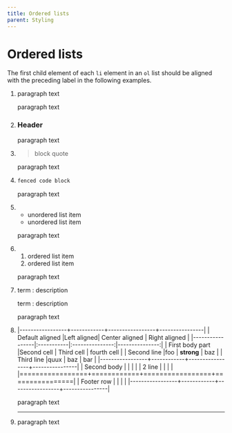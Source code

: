 ```yaml
---
title: Ordered lists
parent: Styling
---
```


# Ordered lists

The first child element of each `li` element in an `ol` list should be aligned with the preceding label in the following examples.

1.  paragraph text

    paragraph text

1.  ### Header

    paragraph text

1.  > block quote

    paragraph text

1.  ```sh
    fenced code block
    ```

    paragraph text

1.  + unordered list item
    + unordered list item

    paragraph text

1.  1. ordered list item
    2. ordered list item

    paragraph text

1.  term
    : description
  
    term
    : description

    paragraph text

1.  |-----------------+------------+-----------------+----------------|
    | Default aligned |Left aligned| Center aligned  | Right aligned  |
    |-----------------|:-----------|:---------------:|---------------:|
    | First body part |Second cell | Third cell      | fourth cell    |
    | Second line     |foo         | **strong**      | baz            |
    | Third line      |quux        | baz             | bar            |
    |-----------------+------------+-----------------+----------------|
    | Second body     |            |                 |                |
    | 2 line          |            |                 |                |
    |=================+============+=================+================|
    | Footer row      |            |                 |                |
    |-----------------+------------+-----------------+----------------|

    paragraph text

1.  ***

    paragraph text
